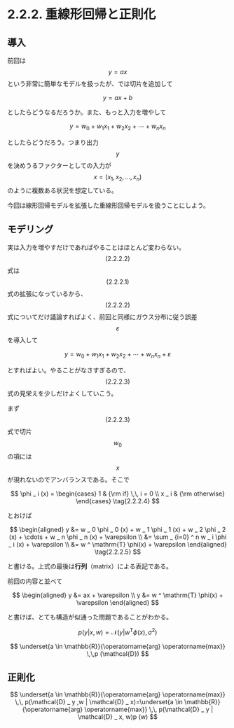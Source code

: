 # 2.2.2. 重線形回帰と正則化

## 導入

前回は$$y=ax$$という非常に簡単なモデルを扱ったが、では切片を追加して

$$
y = ax + b \tag{2.2.2.1}
$$

としたらどうなるだろうか。また、もっと入力を増やして

$$
y = w _ 0 + w _ 1 x _ 1 + w _ 2 x _ 2 + \cdots + w _ n x _ n \tag{2.2.2.2}
$$

としたらどうだろう。つまり出力$$y$$を決めうるファクターとしての入力が$$x = (x _ 1, x _ 2, \ldots, x _ n)$$のように複数ある状況を想定している。

今回は線形回帰モデルを拡張した重線形回帰モデルを扱うことにしよう。

## モデリング

実は入力を増やすだけであればやることはほとんど変わらない。$$(2.2.2.2)$$式は$$(2.2.2.1)$$式の拡張になっているから、$$(2.2.2.2)$$式についてだけ議論すればよく、前回と同様にガウス分布に従う誤差$$\varepsilon$$を導入して

$$
y = w _ 0 + w _ 1 x _ 1 + w _ 2 x _ 2 + \cdots + w _ n x _ n + \varepsilon \tag{2.2.2.3}
$$

とすればよい。やることがなさすぎるので、$$(2.2.2.3)$$式の見栄えを少しだけよくしていこう。

まず$$(2.2.2.3)$$式で切片$$w _ 0$$の項には$$x$$が現れないのでアンバランスである。そこで

$$
\phi _ i (x) = \begin{cases}
1 & {\rm if} \,\, i = 0 \\
x _ i & {\rm otherwise}
\end{cases} \tag{2.2.2.4}
$$

とおけば

$$
\begin{aligned}
y &= w _ 0 \phi _ 0 (x) + w _ 1 \phi _ 1 (x) + w _ 2 \phi _ 2 (x) + \cdots + w _ n \phi _ n (x) + \varepsilon \\
&= \sum _ {i=0} ^ n w _ i \phi _ i (x) + \varepsilon \\
&= w ^ \mathrm{T} \phi(x) + \varepsilon
\end{aligned} \tag{2.2.2.5}
$$

と書ける。上式の最後は**行列**（matrix）による表記である。

前回の内容と並べて

$$
\begin{aligned}
y &= ax + \varepsilon \\
y &= w ^ \mathrm{T} \phi(x) + \varepsilon
\end{aligned}
$$

と書けば、とても構造が似通った問題であることがわかる。

$$
p(y | x, w) = \mathcal{N}(y | w ^ \mathrm{T} \phi(x), \sigma ^ 2)
$$

$$
\underset{a \in \mathbb{R}}{\operatorname{arg} \operatorname{max}} \,\,p (\mathcal{D})
$$

## 正則化

$$
\underset{a \in \mathbb{R}}{\operatorname{arg} \operatorname{max}} \,\, p(\mathcal{D} _ y ,w | \mathcal{D} _ x)=\underset{a \in \mathbb{R}}{\operatorname{arg} \operatorname{max}} \,\, p(\mathcal{D} _ y | \mathcal{D} _ x, w)p (w)
$$

